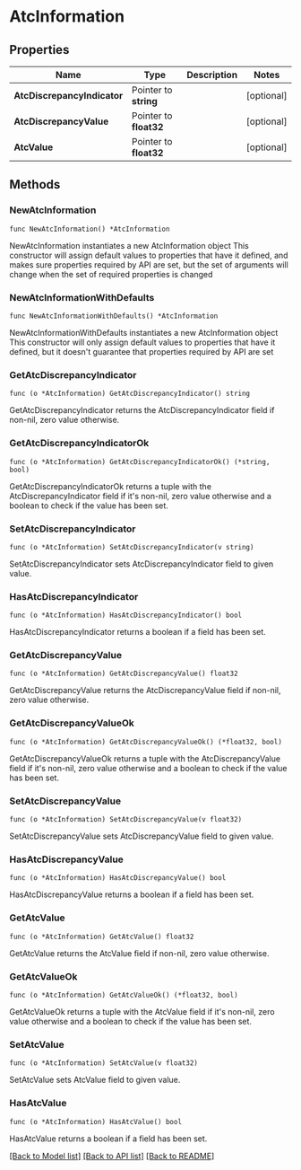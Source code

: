# AtcInformation

## Properties

Name | Type | Description | Notes
------------ | ------------- | ------------- | -------------
**AtcDiscrepancyIndicator** | Pointer to **string** |  | [optional] 
**AtcDiscrepancyValue** | Pointer to **float32** |  | [optional] 
**AtcValue** | Pointer to **float32** |  | [optional] 

## Methods

### NewAtcInformation

`func NewAtcInformation() *AtcInformation`

NewAtcInformation instantiates a new AtcInformation object
This constructor will assign default values to properties that have it defined,
and makes sure properties required by API are set, but the set of arguments
will change when the set of required properties is changed

### NewAtcInformationWithDefaults

`func NewAtcInformationWithDefaults() *AtcInformation`

NewAtcInformationWithDefaults instantiates a new AtcInformation object
This constructor will only assign default values to properties that have it defined,
but it doesn't guarantee that properties required by API are set

### GetAtcDiscrepancyIndicator

`func (o *AtcInformation) GetAtcDiscrepancyIndicator() string`

GetAtcDiscrepancyIndicator returns the AtcDiscrepancyIndicator field if non-nil, zero value otherwise.

### GetAtcDiscrepancyIndicatorOk

`func (o *AtcInformation) GetAtcDiscrepancyIndicatorOk() (*string, bool)`

GetAtcDiscrepancyIndicatorOk returns a tuple with the AtcDiscrepancyIndicator field if it's non-nil, zero value otherwise
and a boolean to check if the value has been set.

### SetAtcDiscrepancyIndicator

`func (o *AtcInformation) SetAtcDiscrepancyIndicator(v string)`

SetAtcDiscrepancyIndicator sets AtcDiscrepancyIndicator field to given value.

### HasAtcDiscrepancyIndicator

`func (o *AtcInformation) HasAtcDiscrepancyIndicator() bool`

HasAtcDiscrepancyIndicator returns a boolean if a field has been set.

### GetAtcDiscrepancyValue

`func (o *AtcInformation) GetAtcDiscrepancyValue() float32`

GetAtcDiscrepancyValue returns the AtcDiscrepancyValue field if non-nil, zero value otherwise.

### GetAtcDiscrepancyValueOk

`func (o *AtcInformation) GetAtcDiscrepancyValueOk() (*float32, bool)`

GetAtcDiscrepancyValueOk returns a tuple with the AtcDiscrepancyValue field if it's non-nil, zero value otherwise
and a boolean to check if the value has been set.

### SetAtcDiscrepancyValue

`func (o *AtcInformation) SetAtcDiscrepancyValue(v float32)`

SetAtcDiscrepancyValue sets AtcDiscrepancyValue field to given value.

### HasAtcDiscrepancyValue

`func (o *AtcInformation) HasAtcDiscrepancyValue() bool`

HasAtcDiscrepancyValue returns a boolean if a field has been set.

### GetAtcValue

`func (o *AtcInformation) GetAtcValue() float32`

GetAtcValue returns the AtcValue field if non-nil, zero value otherwise.

### GetAtcValueOk

`func (o *AtcInformation) GetAtcValueOk() (*float32, bool)`

GetAtcValueOk returns a tuple with the AtcValue field if it's non-nil, zero value otherwise
and a boolean to check if the value has been set.

### SetAtcValue

`func (o *AtcInformation) SetAtcValue(v float32)`

SetAtcValue sets AtcValue field to given value.

### HasAtcValue

`func (o *AtcInformation) HasAtcValue() bool`

HasAtcValue returns a boolean if a field has been set.


[[Back to Model list]](../README.md#documentation-for-models) [[Back to API list]](../README.md#documentation-for-api-endpoints) [[Back to README]](../README.md)



